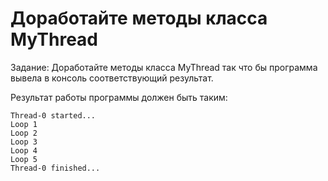 # Доработайте методы класса MyThread

Задание: Доработайте методы класса MyThread так что бы 
программа вывела в консоль соответствующий результат.

Результат работы программы должен быть таким:
    
```
Thread-0 started...
Loop 1
Loop 2
Loop 3
Loop 4
Loop 5
Thread-0 finished...
```